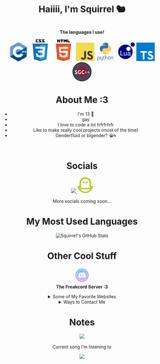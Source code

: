 <!-- Love you all, fr! <3 -->

<h1 align="center">Haiiii, I'm Squirrel 🐿️</h1>
<p align="center">
  <br>
  <b>The languages I use!</b>
</p>
<p align="center">
  <img src="assets/README/languages/cpp.svg" width="60">
  <img src="assets/README/languages/css.svg" width="70">
  <img src="assets/README/languages/html.svg" width="70">
  <img src="assets/README/languages/js.svg" width="60">
  <img src="assets/README/languages/python.svg" width="60">
  <!--<img src="assets/README/languages/Go_dancing!!!.gif" width="60"> (this was commented out cause I don't really use it)-->
  <!--<img src="assets/README/languages/C.svg" width="60"> (this was commented out cause I don't really use it)-->
  <img src="assets/README/languages/lua.svg" width="60">
  <img src="assets/README/languages/ts.svg" width="60">
  <img src="assets/README/languages/sgc++.png" width="60">
  <!--<img src="assets/README/languages/qbasic.png" width="60"> (this was commented out cause I don't really use it)-->
  <!--<img src="assets/README/languages/BASIC.png" width="60"> (this was commented out cause I don't really use it)-->
  <!-- ^ I made this btw !!!-->
  



</p>

<h1 align="center">About Me :3</h1>
<ul align="center">
  <li>I'm 13 🍍</li>
  <li>gay</li>
  <li>I love to code a lot frfrfrfrfr</li>
  <li>Like to make really cool projects (most of the time)</li>
  <li>Genderfluid or bigender? 😭🌀</li>
  <!--<li>Furry 🐾🦊</li>-->
</ul>
<br>

<h1 align="center">Socials</h1>
<p align="center">
  <a href="https://bsky.app/profile/5quirre1.bsky.social">
    <img src="https://freakybob.site/images/Bluesky.png" height="50">
  </a>
  <a href="https://pikidiary.lol/@squirrel">
    <img src="/assets/README/icons/piki.png" height="50">
  </a>
</p>
<p align="center">More socials coming soon...</p>

<h1 align="center">My Most Used Languages</h1>
<p align="center">
  <img src="https://github-readme-stats.vercel.app/api/top-langs/?username=5quirre1&theme=radical&show_icons=true&hide_border=true&layout=compact" alt="5quirre1's GitHub Stats">
</p>

<h1 align="center">Other Cool Stuff</h1>
<p align="center">
  <a href="https://discord.gg/T9z27hv7FN">
    <img src="/assets/README/icons/discord.png" height="50">
  </a>
  <br>
  <b>The Freakcord Server :3</b>
</p>

<details align="center">
  <summary>Some of My Favorite Websites</summary>
  <br>
  <a href="https://freakybob.site">
    <img src="https://freakybob.site/images/FreakybobDOTsite.png" width="70">
  </a>
  <a href="https://blog.freakybob.site">
    <img src="https://freakybob.site/images/freakyblog.png" width="70">
  </a>
  <a href="https://freakybrowse.freakybob.site">
    <img src="https://freakybrowse.freakybob.site/icons/icon.png" width="70">
  </a>
  <a href="https://swag.freakybob.site/">
    <img src="https://github.com/nomaakip.png" width="70">
  </a>
  <a href="https://wish.freakybob.site">
    <img src="https://github.com/wish13yt.png" width="70">
  </a>
  <a href="https://squirrel.freakybob.site">
    <img src="https://squirrel.freakybob.site/assets/WEBSITE/boykisser.png" width="70">
  </a>
  <a href="https://greg.com">
    <img src="/assets/README/icons/greg.jpeg" width="69" height="70">
  </a>
</details>

<details align="center">
  <summary>Ways to Contact Me</summary>
  <p align="center">
    <a href="https://discord.com/users/1127731486485921813">
      <img src="assets/README/languages/DISCORD.svg" height="75">
    </a>
    <a href="mailto:squirrelhomebrew@gmail.com">
      <img src="assets/README/icons/svgs/Gmail.svg" height="75">
    </a>
  </p>
</details>

<h1 align="center">Notes</h1>

<p align="center">
  <img src="https://forthebadge.com/images/badges/i-fucking-hate-java.svg">
</p>

<p align="center">Current song I'm listening to</p>

<p align="center">
  <img src="https://last-fm-ruby.vercel.app/api/playing.js">
</p>


